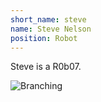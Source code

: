 ```yaml
---
short_name: steve
name: Steve Nelson
position: Robot
---
```

Steve is a R0b07.

![Branching](../assets/images/steve-profile.jpg)
